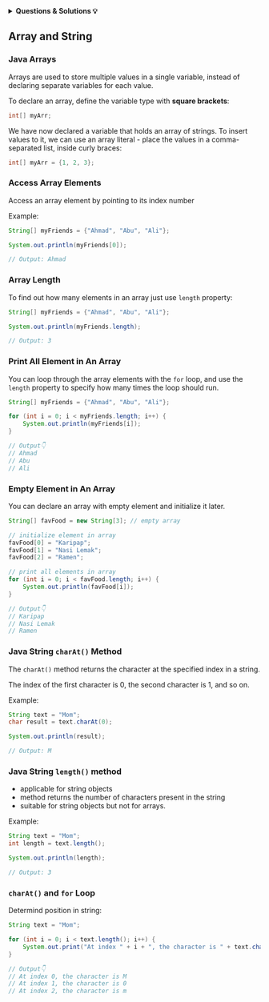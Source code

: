 <details><summary><b>Questions & Solutions 💡</b></summary>

- [Q1](Q1)
- [Q2](Q2)
- [Q3](Q3)
- [Q4](Q4)
- [Q5](Q5)
- [Q6](Q6)
- [Q7](Q7)

</details>

## Array and String

### Java Arrays

Arrays are used to store multiple values in a single variable, instead of declaring separate variables for each value.

To declare an array, define the variable type with **square brackets**:

```java
int[] myArr;
```

We have now declared a variable that holds an array of strings. To insert values to it, we can use an array literal - place the values in a comma-separated list, inside curly braces:

```java
int[] myArr = {1, 2, 3};
```

### Access Array Elements

Access an array element by pointing to its index number

Example:

```java
String[] myFriends = {"Ahmad", "Abu", "Ali"};

System.out.println(myFriends[0]);

// Output: Ahmad
```

### Array Length

To find out how many elements in an array just use `length` property:

```java
String[] myFriends = {"Ahmad", "Abu", "Ali"};

System.out.println(myFriends.length);

// Output: 3
```

### Print All Element in An Array

You can loop through the array elements with the `for` loop, and use the `length` property to specify how many times the loop should run.

```java
String[] myFriends = {"Ahmad", "Abu", "Ali"};

for (int i = 0; i < myFriends.length; i++) {
    System.out.println(myFriends[i]);
}

// Output👇
// Ahmad
// Abu
// Ali
```

### Empty Element in An Array

You can declare an array with empty element and initialize it later.

```java
String[] favFood = new String[3]; // empty array

// initialize element in array
favFood[0] = "Karipap";
favFood[1] = "Nasi Lemak";
favFood[2] = "Ramen";

// print all elements in array
for (int i = 0; i < favFood.length; i++) {
    System.out.println(favFood[i]);
}

// Output👇
// Karipap
// Nasi Lemak
// Ramen
```

### Java String `charAt()` Method

The `charAt()` method returns the character at the specified index in a string.

The index of the first character is 0, the second character is 1, and so on.

Example:

```java
String text = "Mom";
char result = text.charAt(0);

System.out.println(result);

// Output: M
```

### Java String `length()` method

- applicable for string objects
- method returns the number of characters present in the string
- suitable for string objects but not for arrays.

Example:

```java
String text = "Mom";
int length = text.length();

System.out.println(length);

// Output: 3
```

### `charAt()` and `for` Loop

Determind position in string:

```java
String text = "Mom";

for (int i = 0; i < text.length(); i++) {
    System.out.print("At index " + i + ", the character is " + text.charAt(i));
}

// Output👇
// At index 0, the character is M
// At index 1, the character is 0
// At index 2, the character is m
```
